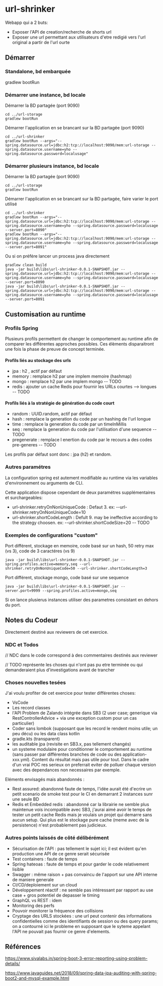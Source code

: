 # url-shrinker

Webapp qui a 2 buts:
  * Exposer l'API de creation/recherche de shorts url
  * Exposer une url permettant aux utilisateurs d'etre redigié vers l'url original a partir de l'url ourte


## Démarrer

### Standalone, bd embarquée
gradlew bootRun

### Démarrer une instance, bd locale

Démarrer la BD partagée (port 9090)
    
    cd ../url-storage
    gradlew bootRun

Démarrer l'application en se brancant sur la BD partagée (port 9090)
    
    cd ../url-shrinker
    gradlew bootRun --args="--spring.datasource.url=jdbc:h2:tcp://localhost:9090/mem:url-storage --spring.datasource.username=yho --spring.datasource.password=localusage"

### Démarrer plusieurs instance, bd locale

Démarrer la BD partagée (port 9090)

    cd ../url-storage
    gradlew bootRun

Démarrer l'application en se brancant sur la BD partagée, faire varier le port utilisé

    cd ../url-shrinker
    gradlew bootRun --args="--spring.datasource.url=jdbc:h2:tcp://localhost:9090/mem:url-storage --spring.datasource.username=yho --spring.datasource.password=localusage --server.port=8090"
    gradlew bootRun --args="--spring.datasource.url=jdbc:h2:tcp://localhost:9090/mem:url-storage --spring.datasource.username=yho --spring.datasource.password=localusage --server.port=8091"


Ou si on préfére lancer un process java directement

    gradlew clean build
    java -jar build\libs\url-shrinker-0.0.1-SNAPSHOT.jar --spring.datasource.url=jdbc:h2:tcp://localhost:9090/mem:url-storage --spring.datasource.username=yho --spring.datasource.password=localusage --server.port=8090
    java -jar build\libs\url-shrinker-0.0.1-SNAPSHOT.jar --spring.datasource.url=jdbc:h2:tcp://localhost:9090/mem:url-storage --spring.datasource.username=yho --spring.datasource.password=localusage --server.port=8091


## Customisation au runtime

### Profils Spring
Plusieurs profils permettent de changer le comportement au runtime afin de comparer les différentes approches possibles.
Ces élèments disparaitront une fois la phase de preuve de concept terminée.

#### Profils liés au stockage des urls
  * jpa : h2 , actif par défaut
  * memory : remplace h2 par une implem memoire (hashmap)
  * mongo : remplace h2 par une implem mongo -- TODO
  * redis : ajouter un cache Redis pour fournir les URLs courtes --> longues -- TODO

#### Profils liés à la stratégie de génération du code court
  * random : UUID.random, actif par défaut
  * hash : remplace la generation du code par un hashing de l'url longue
  * time : remplace la generation du code par un timeInMillis
  * seq : remplace la generation du code par l'utilisation d'une sequence -- TODO
  * pregenerate : remplace l enertion du code par le recours a des codes pre-generes -- TODO

Les profils par défaut sont donc : jpa (h2) et random.

### Autres paramétres

La configuration spring est autement modifiable au runtime via les variables d'environnement ou arguments de CLI.

Cette application dispose cependant de deux paramétres supplémentaires et surchargeables:
  * url-shrinker.retryOnNonUniqueCode : Defaut 3. ex: --url-shrinker.retryOnNonUniqueCode=10
  * url-shrinker.shortCodeLength : Defult 9. may be ineffective according to the strategy choosen. ex: --url-shrinker.shortCodeSize=20  -- TODO


### Exemples de configurations "custom"

Port différent, stockage en memoire, code basé sur un hash, 50 retry max (vs 3), code de 3 caractéres (vs 9)

    java -jar build\libs\url-shrinker-0.0.1-SNAPSHOT.jar --spring.profiles.active=memory,seq --url-shrinker.retryOnNonUniqueCode=50 --url-shrinker.shortCodeLength=3 

Port différent, stockage mongo, code basé sur une sequence

    java -jar build\libs\url-shrinker-0.0.1-SNAPSHOT.jar --server.port=9999 --spring.profiles.active=mongo,seq 

 Si on lance plusierus instances utiliser des parametres consistant en dehors du port.

## Notes du Codeur

Directement destiné aux reviewers de cet exercice.

### NDC et Todos

// NDC dans le code correspond à des commentaires destinés aux reviewer

// TODO représente les choses qui n'ont pas pu etre terminée ou qui demanderaient plus d'investigations avant de trancher

### Choses nouvelles tesées

J'ai voulu profiter de cet exercice pour tester différentes choses:
  * VsCode
  * Les record classes
  * l'API Problem de Zalando intégrée dans SB3 (2 user case; generique via RestControllerAdvice + via une exception custom pour un cas particulier)
  * Coder sans lombok (supposant que les record le rendent moins utile; un peu décu) ou les data class kotlin
  * gradle.kts (transparent)
  * les auditable jpa (revisite en SB3.x, pas tellement changés)
  * un systeme modulaire pour conditionner le comportement au runtime (sans passer par différentes branches de code ou des application-xxx.yml). Content du résultat mais pas utile pour tout. Dans le cadre d'un vrai POC res serieux on preferrait eviter de polluer chaque version avec des dependances non necessaires par exemple.

Eléments envisagés mais abandonnés :
  * Rest assured: abandonné faute de temps, l'idée aurait été d'ecrire un petit scenario de smoke test pour le CI en demarrant 2 instances sunr une seule BD
  * Redis et Embedded redis : abandonné car la librairie ne semble plus maintenue vois incompatible avec SB3, j'aurai aimé avoir le temps de tester un petit cache Redis mais je voulais un projet qui demarre sans aucun setup. Qui plus est le stockage pure cache (meme avec de la persistence) n'est probablement pas judicieux.

### Autres points laissés de côté délibérément

  * Sécurisation de l'API : pas tellement le sujet ici; il est évident qu'en production une API de ce genre serait sécurisée
  * Test containers : faute de temps 
  * Spring hateoas : faute de temps et pour garder le code relativement lisible
  * Swagger : même raison + pas convaincu de l'apport sur une API interne de maniere generale
  * CI/CD/deploiement sur un cloud
  * Développement réactif : ne semble pas intéressant par rapport au use case + gros potentiel de depasser le timing
  * GraphQL vs REST : idem
  * Monitoring des perfs
  * Pouvoir monitorer la fréquence des collisions
  * Cryptage des URLS stockées : une url peut contenir des informations confidentielles comme des identifiants de session ou des query params; on a contourné ici le probleme en supposant que le syteme appelant l'API ne pouvait pas fournir ce genre d'elements.

## Références

https://www.sivalabs.in/spring-boot-3-error-reporting-using-problem-details/

https://www.javaguides.net/2018/09/spring-data-jpa-auditing-with-spring-boot2-and-mysql-example.html
